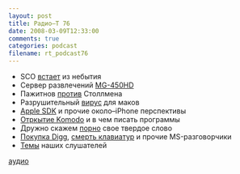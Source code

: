 ```yaml
---
layout: post
title: Радио–Т 76
date: 2008-03-09T12:33:00
comments: true
categories: podcast
filename: rt_podcast76
---
```


- SCO [встает](http://www.linux.org.ru/view-message.jsp?msgid=2584658) из небытия
- Сервер развлечений [MG-450HD](http://www.hi-def.ru/besprovodnoi-mediatsentr-mediagate-mg450hd)
- Пажитнов [против](http://www.xakep.ru/post/42526/default.asp?page=3) Столлмена
- Разрушительный [вирус](http://ru.youtube.com/watch?v=aBJQ5085kSo) для маков
- [Apple SDK](http://www.ixbt.com/news/soft/index.shtml?10/14/98) и прочие около–iPhone перспективы
- [Отркытие Komodo](http://cnews.ru/news/line/index.shtml?2008/03/17/292451) и в чем писать программы
- Дружно скажем [порно](http://www.rosbalt.ru/2008/02/26/459933.html) свое твердое слово
- [Покупка Digg](http://www.cnews.ru/news/line/index.shtml?2008/03/07/291251), [смерть клавиатур](http://www.mk.ru/blogs/MK/2008/03/14/srochno/343650/) и прочие MS-разговорчики
- [Темы](http://radio-t.com/temi_dlja_vipuskov/temyi-dlya-76/#comments) наших слушателей

[аудио](http://cdn.radio-t.com/rt_podcast76.mp3)
<audio src="http://cdn.radio-t.com/rt_podcast76.mp3" preload="none"></audio>

